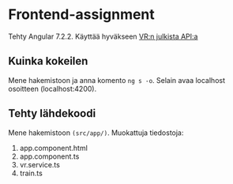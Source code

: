 # Frontend-assignment

Tehty Angular 7.2.2. Käyttää hyväkseen [VR:n julkista API:a](https://www.digitraffic.fi/rautatieliikenne/)

## Kuinka kokeilen

Mene hakemistoon ja anna komento ```ng s -o```. Selain avaa localhost osoitteen (localhost:4200).

## Tehty lähdekoodi

Mene hakemistoon `(src/app/)`. Muokattuja tiedostoja:
1. app.component.html
2. app.component.ts
3. vr.service.ts
4. train.ts